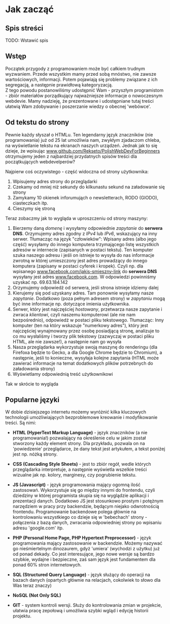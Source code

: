 # Jak zacząć

## Spis streści
TODO: Wstawić spis

## Wstęp
Początek przygody z programowaniem może być całkiem trudnym wyzwaniem. Przede wszystkim mamy przed sobą mnóstwo, nie zawsze wartościowych, informacji. Potem pojawiają się problemy związane z ich segregacją, a następnie prawidłową kategoryzacją. <br />
Z tego powodu postanowiliśmy udostępnić Wam - przyszłym programistom - zbiór materiałów porządkujący
najważniejsze informacje o nowoczesnym webdevie. Mamy nadzieję, że prezentowane i udostępniane tutaj treści ułatwią Wam zdobywanie i poszerzanie wiedzy o obecnej 'webówce'.

## Od tekstu do strony
Pewnie każdy słyszał o HTMLu. Ten legendarny język znaczników (nie programowania) już od 25 lat umożliwia nam, zwykłym zjadaczom chleba, na wyświetlanie tekstu na ekranach naszych urządzeń. Jednak jak to się dzieje, że wpisując www.github.com/Rekseto/PolishWebDevForBeginners otrzymujemy jeden z najbardziej przydatnych spisów treści dla początkujących webdevelperów?

Najpierw coś oczywistego - część widoczna od strony użytkownika:
1. Wpisujemy adres strony do przeglądarki
2. Czekamy od mniej niż sekundy do kilkunastu sekund na załadowanie się strony
3. Zamykamy 10 okienek inforumująch o newsletterach, RODO (GIODO), ciasteczkach itp.
4. Cieszymy się stroną

Teraz zobaczmy jak to wygląda w uproszczeniu od strony maszyny:
1. Bierzemy daną *domenę* i wysyłamy odpowiednie *zapytanie* do **serwera DNS**. Orzymujemy adres zgodny z *IPv4* lub *IPv6*, wskazujący na inny serwer. Tłumacząc na język "człowieków": Wpisany adres (albo jego część) wysyłamy do innego komputera trzymającego listę  wszystkich adresów w internecie (zapisanych w postaci tekstu). Ten komputer szuka naszego adresu i jeśli on istnieje to wysyła do nas informacje zwrotną w której umieszczony jest adres prowadzący do innego komputera (zapisany w postaci cyferek i kropek). Czyli np. dla wpisanego www.facebook.com/jakis-smieszny-link do **serwera DNS** wysyłany jest adres www.facebook.com. W odpowiedzi powinniśmy uzyskać np. 69.63.184.142
2. Orzymujemy odpowiedź od serwera, jeśli strona istnieje idziemy dalej
3. Kierujemy się pod uzyskany adres. Tam ponownie wysyłamy nasze *zapytanie*. Dodatkowo (poza pełnym adresem strony) w *zapytaniu* mogą być inne informacje np. dotyczące imienia użytkownika.
4. Serwer, który jest najczęściej *hostowany*, przetwarza nasze zapytanie i zwraca *klientowi*, czyli naszemu komputerowi (ale nie nam bezpośrednio), odpowiedź w postaci pliku tekstowego. Tłumacząc:
Inny komputer (ten na który wskazuje "numerkowy adres"), który jest najczęściej wynajmowany przez osobę posiadjącą stronę, analizuje to co mu wysłaliśmy i tworzy plik tekstowy (zazwyczaj w postaci pliku HTML, ale nie zawsze!), a następnie nam go wysyła
5. Nasza przeglądarka wykorzystuje swoją maszynę do renderingu (dla Firefoxa będzie to Gecko, a dla Google Chrome będzie to Chromium), a następnie, jeśli to konieczne, wysyłaja kolejne zapytania (HTML może zawierać informacje na temat dodatkowych plików potrzebnych do załadowania strony)
6. Wyświetlamy odpowiednią treść użytkownikowi

Tak w skrócie to wygląda 
 
## Popularne języki
W dobie dzisiejszego internetu możemy wyróżnić kilka kluczowych technologii umożliwiających bezproblemowe kreowanie i modyfikowanie treści. Są nimi:
* **HTML (HyperText Markup Language)** - język znaczników (a nie programowania!) pozwalający na określenie celu w jakim został stworzony każdy element strony. Dla przykładu, pozwala on na 'powiedzenie' przeglądarce, że dany tekst jest artykułem, a tekst poniżej jest np. nóżką strony.

* **CSS (Cascading Style Sheets)** - jest to zbiór regół, wedle których przeglądarka interpretuje, a następnie wyświetla wszelkie treści wizualne jak np. kolory, marginesy, czy pogrubienie tekstu.

* **JS (Javascript)** - język programowania mający ogomną ilość zastosowań. Wykorzystuje się go między innymi do frontendu, czyli dziedziny w której programista skupia się na wyglądzie aplikacji i prezentacji danych. Dodatkowo JS jest stosunkowo prostym i potężnym narzędziem w pracy przy backendzie, będącym niejako odwrotnością frontendu. Programowanie backendowe polega głównie na kontrolowaniu wszystkiego co dzieje się w 'bebechach' strony - połączenia z bazą danych, zwracania odpowiedniej strony po wpisaniu adresu 'google.com' itp.

* **PHP (Personal Home Page, PHP Hypertext Preprocessor)** - język programowania mający zastosowanie w backendzie. Możemy nazywać go nieśmiertelnym dinozaurem, gdyż 'umiera' (wychodzi z użytku) już od ponad dekady. Co jest interesujące, jego nowe wersje są bardzo szybkie, wydajne i bezpieczne, zaś sam język jest fundamentem dla ponad 60% stron internetowych.

* **SQL (Structured Query Language)** - język służący do operacji na bazach danych (opartych głównie na relacjach, cokolwiek to słowo dla Was teraz znaczy)

* **NoSQL (Not Only SQL)**

* **GIT** - system kontroli wersji. Służy do kontrolowania zmian w projekcie, ułatwia pracę zepołową i umożliwia szybki wgląd i edycję historii projektu.

<!-- @TODO extend content -->
